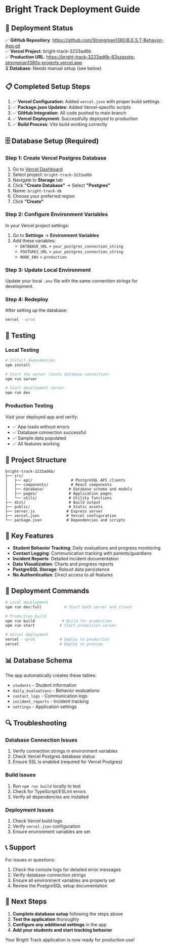 # Bright Track Deployment Guide

## 🚀 Deployment Status

✅ **GitHub Repository**: https://github.com/Strongman1380/B.E.S.T-Behavior-App.git  
✅ **Vercel Project**: bright-track-3233ad6b  
✅ **Production URL**: https://bright-track-3233ad6b-63szaxstq-strongman1380s-projects.vercel.app  
⏳ **Database**: Needs manual setup (see below)

## 📋 Completed Setup Steps

1. ✅ **Vercel Configuration**: Added `vercel.json` with proper build settings
2. ✅ **Package.json Updates**: Added Vercel-specific scripts
3. ✅ **GitHub Integration**: All code pushed to main branch
4. ✅ **Vercel Deployment**: Successfully deployed to production
5. ✅ **Build Process**: Vite build working correctly

## 🗄️ Database Setup (Required)

### Step 1: Create Vercel Postgres Database

1. Go to [Vercel Dashboard](https://vercel.com/dashboard)
2. Select project: `bright-track-3233ad6b`
3. Navigate to **Storage** tab
4. Click **"Create Database"** → Select **"Postgres"**
5. Name: `bright-track-db`
6. Choose your preferred region
7. Click **"Create"**

### Step 2: Configure Environment Variables

In your Vercel project settings:

1. Go to **Settings** → **Environment Variables**
2. Add these variables:
   - `DATABASE_URL` = `your_postgres_connection_string`
   - `POSTGRES_URL` = `your_postgres_connection_string`
   - `NODE_ENV` = `production`

### Step 3: Update Local Environment

Update your local `.env` file with the same connection strings for development.

### Step 4: Redeploy

After setting up the database:
```bash
vercel --prod
```

## 🧪 Testing

### Local Testing
```bash
# Install dependencies
npm install

# Start the server (tests database connection)
npm run server

# Start development server
npm run dev
```

### Production Testing
Visit your deployed app and verify:
- ✅ App loads without errors
- ✅ Database connection successful
- ✅ Sample data populated
- ✅ All features working

## 📁 Project Structure

```
bright-track-3233ad6b/
├── src/
│   ├── api/                 # PostgreSQL API clients
│   ├── components/          # React components
│   ├── database/           # Database schema and models
│   ├── pages/              # Application pages
│   └── utils/              # Utility functions
├── dist/                   # Build output
├── public/                 # Static assets
├── server.js              # Express server
├── vercel.json            # Vercel configuration
└── package.json           # Dependencies and scripts
```

## 🔧 Key Features

- **Student Behavior Tracking**: Daily evaluations and progress monitoring
- **Contact Logging**: Communication tracking with parents/guardians
- **Incident Reports**: Detailed incident documentation
- **Data Visualization**: Charts and progress reports
- **PostgreSQL Storage**: Robust data persistence
- **No Authentication**: Direct access to all features

## 🚀 Deployment Commands

```bash
# Local development
npm run dev:full          # Start both server and client

# Production build
npm run build            # Build for production
npm run start           # Start production server

# Vercel deployment
vercel --prod           # Deploy to production
vercel                  # Deploy to preview
```

## 📊 Database Schema

The app automatically creates these tables:
- `students` - Student information
- `daily_evaluations` - Behavior evaluations
- `contact_logs` - Communication logs
- `incident_reports` - Incident tracking
- `settings` - Application settings

## 🔍 Troubleshooting

### Database Connection Issues
1. Verify connection strings in environment variables
2. Check Vercel Postgres database status
3. Ensure SSL is enabled (required for Vercel Postgres)

### Build Issues
1. Run `npm run build` locally to test
2. Check for TypeScript/ESLint errors
3. Verify all dependencies are installed

### Deployment Issues
1. Check Vercel build logs
2. Verify `vercel.json` configuration
3. Ensure environment variables are set

## 📞 Support

For issues or questions:
1. Check the console logs for detailed error messages
2. Verify database connection strings
3. Ensure all environment variables are properly set
4. Review the PostgreSQL setup documentation

## 🎉 Next Steps

1. **Complete database setup** following the steps above
2. **Test the application** thoroughly
3. **Configure any additional settings** in the app
4. **Add your students and start tracking behavior**

Your Bright Track application is now ready for production use!